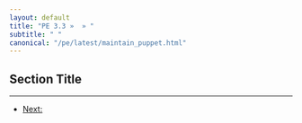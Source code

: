 ```yaml
---
layout: default
title: "PE 3.3 »  » "
subtitle: " "
canonical: "/pe/latest/maintain_puppet.html"
---
```


Section Title
-----



* * *

- [Next: ](./foo.html)
